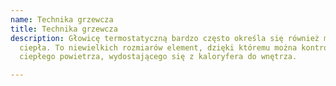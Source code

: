 ```yaml
---
name: Technika grzewcza
title: Technika grzewcza
description: Głowicę termostatyczną bardzo często określa się również mianem regulatora
  ciepła. To niewielkich rozmiarów element, dzięki któremu można kontrolować dopływ
  ciepłego powietrza, wydostającego się z kaloryfera do wnętrza.

---
```

